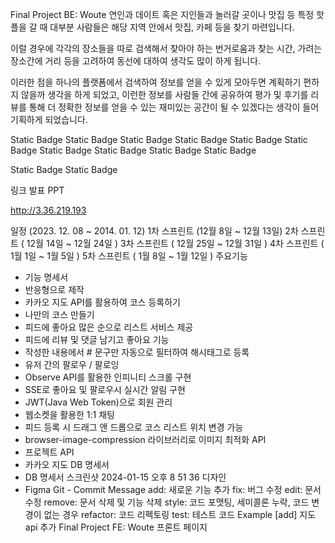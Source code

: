 Final Project BE: Woute
연인과 데이트 혹은 지인들과 놀러갈 곳이나 맛집 등 특정 핫플을 갈 때 대부분 사람들은 해당 지역 안에서 맛집, 카페 등을 찾기 마련입니다.

이럴 경우에 각각의 장소들을 따로 검색해서 찾아야 하는 번거로움과 찾는 시간, 가려는 장소간에 거리 등을 고려하여 동선에 대하여 생각도 많이 하게 됩니다.

이러한 점을 하나의 플랫폼에서 검색하여 정보를 얻을 수 있게 모아두면 계획하기 편하지 않을까 생각을 하게 되었고, 이런한 정보를 사람들 간에 공유하여 평가 및 후기를 리뷰를 통해 더 정확한 정보를 얻을 수 있는 재미있는 공간이 될 수 있겠다는 생각이 들어 기획하게 되었습니다.

Static Badge Static Badge Static Badge Static Badge Static Badge Static Badge Static Badge Static Badge Static Badge Static Badge

Static Badge Static Badge

링크
발표 PPT

http://3.36.219.193

일정 (2023. 12. 08 ~ 2014. 01. 12)
1차 스프린트 (12월 8일 ~ 12월 13일)
2차 스프린트 ( 12월 14일 ~ 12월 24일 )
3차 스프린트 ( 12월 25일 ~ 12월 31일 )
4차 스프린트 ( 1월 1일 ~ 1월 5일 )
5차 스프린트 ( 1월 8일 ~ 1월 12일 )
주요기능
- 기능 명세서
- 반응형으로 제작
- 카카오 지도 API를 활용하여 코스 등록하기
- 나만의 코스 만들기
- 피드에 좋아요 많은 순으로 리스트 서비스 제공
- 피드에 리뷰 및 댓글 남기고 좋아요 기능
- 작성한 내용에서 # 문구만 자동으로 필터하여 해시태그로 등록
- 유저 간의 팔로우 / 팔로잉
- Observe API를 활용한 인피니티 스크롤 구현
- SSE로 좋아요 및 팔로우시 실시간 알림 구현
- JWT(Java Web Token)으로 회원 관리
- 웹소켓을 활용한 1:1 채팅
- 피드 등록 시 드래그 앤 드롭으로 코스 리스트 위치 변경 가능
- browser-image-compression 라이브러리로 이미지 최적화
API
- 프로젝트 API
- 카카오 지도
DB 명세서
- DB 명세서
스크린샷 2024-01-15 오후 8 51 36
디자인
- Figma
Git - Commit Message
add: 새로운 기능 추가
fix: 버그 수정
edit: 문서 수정
remove: 문서 삭제 및 기능 삭제
style: 코드 포맷팅, 세미콜론 누락, 코드 변경이 없는 경우
refactor: 코드 리펙토링
test: 테스트 코드
Example
[add] 지도 api 추가
Final Project FE: Woute
프론트 페이지

